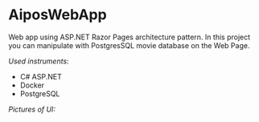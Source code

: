 # AiposWebApp
 Web app using ASP.NET Razor Pages architecture pattern. In this project you can manipulate with PostgresSQL movie database on the Web Page.

_Used instruments_:
* C# ASP.NET
* Docker
* PostgreSQL

_Pictures of UI:_
